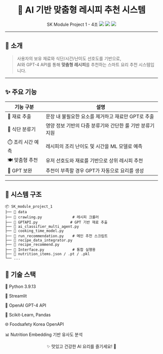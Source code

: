 <div align="center">

# 🧠 AI 기반 맞춤형 레시피 추천 시스템  
SK Module Project 1 - 4조
<img src="https://img.shields.io/badge/Python-3.9.13-blue?logo=python" />
<img src="https://img.shields.io/badge/GPT-4-enabled-brightgreen?logo=openai" />
<img src="https://img.shields.io/badge/License-Private-lightgrey" />

</div>

---

## 🥗 소개

> 사용자의 보유 재료와 식단/시간/난이도 선호도를 기반으로,  
> AI와 GPT-4 API를 통해 **맞춤형 레시피**를 추천하는 스마트 요리 추천 시스템입니다.

---

## ✨ 주요 기능

| 기능 구분 | 설명 |
|-----------|------|
| 🥄 재료 추출 | 문장 내 불필요한 요소를 제거하고 재료만 GPT로 추출 |
| 🧂 식단 분류기 | 영양 정보 기반의 다중 분류기와 간단한 룰 기반 분류기 지원 |
| ⏱️ 조리 시간 예측 | 레시피의 조리 난이도 및 시간을 ML 모델로 예측 |
| 🍽 맞춤형 추천 | 유저 선호도와 재료를 기반으로 상위 레시피 추천 |
| 🧠 GPT 보완 | 추천이 부족할 경우 GPT가 자동으로 요리를 생성 |

---

## 🧠 시스템 구조

```
📦 SK_module_project_1
├── 📁 data
├── 📄 crawling.py              # 레시피 크롤러
├── 📄 GPTAPI.py               # GPT 기반 재료 추출
├── 📄 ai_classifier_multi_agent.py
├── 📄 cooking_time_model.py
├── 📄 run_recommendation.py    # 메인 추천 스크립트
├── 📄 recipe_data_integrator.py
├── 📄 recipe_recommend.py
├── 📄 Interface.py             # 통합 실행용
├── 📄 nutrition_items.json / .pt / .pkl
└── ...
```

## 🧪 기술 스택
🐍 Python 3.9.13

🌈 Streamlit

🧠 OpenAI GPT-4 API

🧪 Scikit-Learn, Pandas

🌐 Foodsafety Korea OpenAPI

📊 Nutrition Embedding 기반 유사도 분석

<div align="center">
✨ 맛있고 건강한 AI 요리를 즐기세요! 🍳

</div> 

